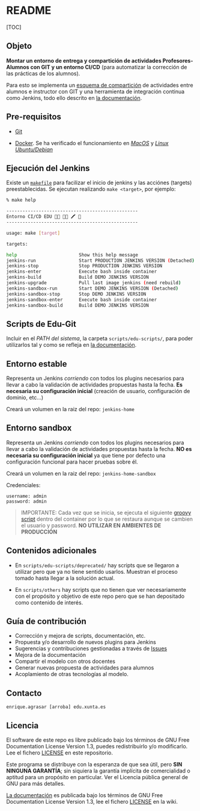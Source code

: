 # README

[TOC]

## Objeto

**Montar un entorno de entrega y compartición de actividades Profesores-Alumnos con GIT y un entorno CI/CD** (para automatizar la corrección de las prácticas de los alumnos).

Para esto se implementa un [esquema de compartición](wiki/Git-0-RecepcionActividadesGit.md) de actividades entre alumnos e instructor con GIT y una herramienta de integración continua como Jenkins, todo ello descrito en [la documentación](https://bitbucket.org/eduxunta/edu-devops-environment/wiki/Home).

## Pre-requisitos

* [Git](https://git-scm.com)

* [Docker](https://docs.docker.com/get-docker/). Se ha verificado el funcionamiento en [*MacOS*](https://www.docker.com/products/docker-desktop) y [*Linux Ubuntu/Debian*](https://docs.docker.com/install/linux/docker-ce/debian/)

## Ejecución del Jenkins

Existe un [`makefile`](Makefile) para facilizar el inicio de jenkins y las acciónes (targets) preestablecidas. Se ejecutan realizando `make <target>`, por ejemplo:

```bash
% make help  

-------------------------------------------------
Entorno CI/CD EDU 👩‍🏫 👨‍🏫 🖍 📝 
-------------------------------------------------

usage: make [target]

targets:

help                       Show this help message
jenkins-run                Start PRODUCTION JENKINS VERSION (Detached)
jenkins-stop               Stop PRODUCTION JENKINS VERSION
jenkins-enter              Execute bash inside container
jenkins-build              Build DEMO JENKINS VERSION
jenkins-upgrade            Pull last image jenkins (need rebuild)
jenkins-sandbox-run        Start DEMO JENKINS VERSION (Detached)
jenkins-sandbox-stop       Stop DEMO JENKINS VERSION
jenkins-sandbox-enter      Execute bash inside container
jenkins-sandbox-build      Build DEMO JENKINS VERSION

```

## Scripts de Edu-Git

Incluir en el *PATH del sistema*, la carpeta `scripts/edu-scripts/`, para poder utilizarlos tal y como se refleja en [la documentación](https://bitbucket.org/eduxunta/edu-devops-environment/wiki/Home).

## Entorno estable

Representa un Jenkins *corriendo* con todos los plugins necesarios para llevar a cabo la validación de actividades propuestas hasta la fecha. **Es necesaria su configuración inicial** (creación de usuario, configuración de dominio, etc...)

Creará un volumen en la raiz del repo: `jenkins-home`

## Entorno sandbox

Representa un Jenkins *corriendo* con todos los plugins necesarios para llevar a cabo la validación de actividades propuestas hasta la fecha. **NO es necesaria su configuración inicial** ya que tiene por defecto una configuración funcional para hacer pruebas sobre él.

Creará un volumen en la raiz del repo: `jenkins-home-sandbox`

Credenciales:

	username: admin
	password: admin

> IMPORTANTE: Cada vez que se inicia, se ejecuta el siguiente [groovy script](jenkins/jenkinsMyImage-sandbox/security.groovy) dentro del container por lo que se restaura aunque se cambien el usuario y password. **NO UTILIZAR EN AMBIENTES DE PRODUCCIÓN**

## Contenidos adicionales

* En `scripts/edu-scripts/deprecated/` hay scripts que se llegaron a utilizar pero que ya no tiene sentido usarlos. Muestran el proceso tomado hasta llegar a la solución actual.

* En `scripts/others` hay scripts que no tienen que ver necesariamente con el propósito y objetivo de este repo pero que se han depositado como contenido de interés.


## Guía de contribución

* Corrección y mejora de scripts, documentación, etc.
* Propuesta y/o desarrollo de nuevos plugins para Jenkins
* Sugerencias y contribuciones gestionadas a través de [Issues](https://bitbucket.org/eduxunta/edu-devops-environment/issues)
* Mejora de la documentación
* Compartir el modelo con otros docentes
* Generar nuevas propuesta de actividades para alumnos
* Acoplamiento de otras tecnologías al modelo.

## Contacto

`enrique.agrasar [arroba] edu.xunta.es`

## Licencia

El software de este repo es libre publicado bajo los términos de GNU Free Documentation License Version 1.3, puedes redistribuirlo y/o modificarlo. Lee el fichero [LICENSE](LICENSE) en este repositorio.

Este programa se distribuye con la esperanza de que sea útil, pero **SIN NINGUNA GARANTÍA**; sin siquiera la garantía implícita de comercialidad o aptitud para un propósito en particular. Ver el Licencia pública general de GNU para más detalles.

[La documentación](https://bitbucket.org/eduxunta/edu-devops-environment/wiki/Home) es publicada bajo los términos de GNU Free Documentation License Version 1.3, lee el fichero [LICENSE](https://bitbucket.org/eduxunta/edu-devops-environment/wiki/LICENSE) en la wiki.